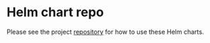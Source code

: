 # Helm chart repo

Please see the project [repository](https://github.com/mydriatech/microfefind) for how to use these Helm charts.
